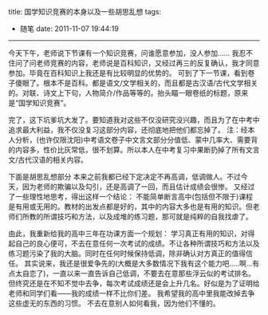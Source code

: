 title: 国学知识竞赛的本身以及一些胡思乱想
tags:
  - 随笔
date: 2011-11-07 19:44:19
---

今天下午，老师说下节课有一个知识竞赛，问谁愿意参加，没人参加&#8230;&#8230;
我忍不住问了问老师竞赛的内容，老师说是百科知识，又经过再三的反复确认，我才同意参加。毕竟在百科知识上我还是有比较明显的优势的。
可到了下一节课，看到卷子傻眼了。根本不是百科。都是语文/文学相关的，而且都是古汉语/古代文学相关的。对联、诗文上下句，人物简介/作品等等的。抬头瞄一眼卷纸的标题，原来是“国学知识竞赛”。

完了，这下坑爹坑大发了。要知道我对这些不仅没研究没兴趣，而且为了在中考中追求最大利益，我不仅没复习这部分内容，还彻底地把他们都忘掉了。
注：经本人分析，(也许仅限沈阳)中考语文卷子中文言文部分分值低、蒙中几率大、需要背的内容多，性价比灰常低，很不划算。所以本人在中考复习中果断扔掉了所有文言文/古代汉语的相关内容。

下面是胡思乱想部分
本来之前我都已经下定决定不再高调，低调做人。不过今天，因为老师的欺骗以及勾引，还是高调了一回，而且估计成绩会很惨。
又经过了一些理性地思考，得出这样一个结论：
不能简单断言高中(包括但不限于)课程是有用或无用的。教材的出发点都是好的，其中的内容大多也是有用的知识。但老师们所教的所谓技巧和方法，以及成堆的练习题，那可就是纯粹的自我找虐了。

由此，我重新给我的高中三年在功课方面一个规划：
学习真正有用的知识，对得起自己的良心便可，不去在意任何一次考试的成绩。不让各种所谓技巧和方法以及练习题污染了我的大脑。同时在任何时候保持低调，除非确认对方真正的值得信任。
其实说来，我还是很爱争先的(大概是大多数情况下我有这个能力吧&#8230;..啊&#8230;有点太自恋了)，一直以来一直告诉自己低调，不要去在意那些浮云似的考试排名。但终究还是在不知不觉中去争，每次考试成绩还是会上升几名。好似是为了证明给老师和同学们看——我的成绩一样不比你们差。
我希望我的高中里我能改掉去争这些虚无的东西的习惯。
不去在意别人如何看我，因为他们不懂的。
